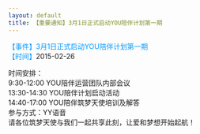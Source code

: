 ```yaml
---
layout: default
title: 【重要通知】3月1日正式启动YOU陪伴计划第一期
---
```

<font color=#0099ff>【事件】3月1日正式启动YOU陪伴计划第一期 </font>   
<font color=#0099ff>【时间】</font>2015-02-26  </font>   

时间安排：  
9:30-12:00   YOU陪伴运营团队内部会议  
13:30-14:30 YOU陪伴计划启动活动  
14:40-17:00 YOU陪伴筑梦天使培训及解答  
参与方式：YY语音  
请各位筑梦天使与我们一起共享此刻，让爱和梦想开始起航！  